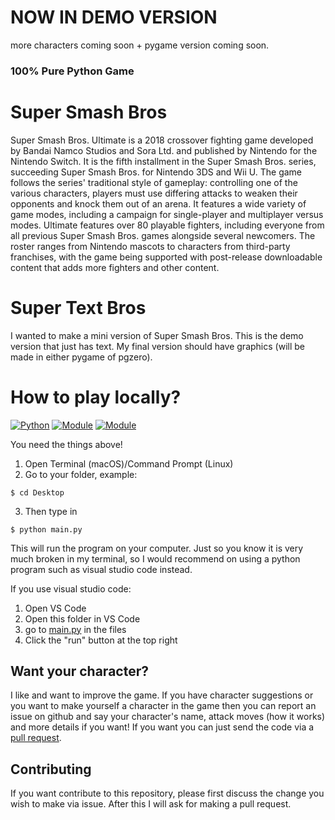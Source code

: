 # NOW IN DEMO VERSION
more characters coming soon + pygame version coming soon.

### 100% Pure Python Game

# Super Smash Bros

Super Smash Bros. Ultimate is a 2018 crossover fighting game developed by Bandai Namco Studios and Sora Ltd. and published by Nintendo for the Nintendo Switch. It is the fifth installment in the Super Smash Bros. series, succeeding Super Smash Bros. for Nintendo 3DS and Wii U. The game follows the series' traditional style of gameplay: controlling one of the various characters, players must use differing attacks to weaken their opponents and knock them out of an arena. It features a wide variety of game modes, including a campaign for single-player and multiplayer versus modes. Ultimate features over 80 playable fighters, including everyone from all previous Super Smash Bros. games alongside several newcomers. The roster ranges from Nintendo mascots to characters from third-party franchises, with the game being supported with post-release downloadable content that adds more fighters and other content.

# Super Text Bros

I wanted to make a mini version of Super Smash Bros. This is the demo version that just has text. My final version should have graphics (will be made in either pygame of pgzero). 

# How to play locally?
[![Python](https://img.shields.io/badge/python-v3.9.5-blue)](https://www.python.org/downloads/) [![Module](https://img.shields.io/badge/module-getkey-orange)](https://pypi.org/project/getkey/) [![Module](https://img.shields.io/badge/module-operator-orange)](https://docs.python.org/3/library/operator.html)

You need the things above!

1. Open Terminal (macOS)/Command Prompt (Linux)
2. Go to your folder, example:

```
$ cd Desktop
```
3. Then type in
```
$ python main.py
```
This will run the program on your computer. Just so you know it is very much broken in my terminal, so I would recommend on using a python program such as visual studio code instead.

If you use visual studio code:
1. Open VS Code
2. Open this folder in VS Code
3. go to [main.py](htttps://python.org) in the files
4. Click the "run" button at the top right

## Want your character?

I like and want to improve the game. If you have character suggestions or you want to make yourself a character in the game then you can report an issue on github and say your character's name, attack moves (how it works) and more details if you want! If you want you can just send the code via a [pull request](https://github.com/YEETEDWIN/Super-Text-Bros.-Ultimate/blob/main/REQUEST.md).

## Contributing

If you want contribute to this repository, please first discuss the change you wish to make via issue. After this I will ask for making a pull request.
